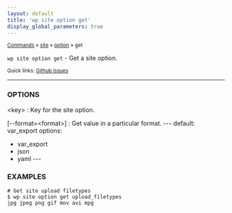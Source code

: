 ```yaml
---
layout: default
title: 'wp site option get'
display_global_parameters: true
---
```


<small>[Commands](/commands/) &raquo; [site](/commands/site/) &raquo; [option](/commands/site/option/) &raquo; get</small>

`wp site option get` - Get a site option.

<small>Quick links: <a href="https://github.com/wp-cli/wp-cli/issues?q=is%3Aopen+label%3Acommand%3Asite-option-get+sort%3Aupdated-desc">Github issues</a></small>

<hr />

### OPTIONS

&lt;key&gt;
: Key for the site option.

[\--format=&lt;format&gt;]
: Get value in a particular format.
\---
default: var_export
options:
  - var_export
  - json
  - yaml
\---

### EXAMPLES

    # Get site upload filetypes
    $ wp site option get upload_filetypes
    jpg jpeg png gif mov avi mpg




